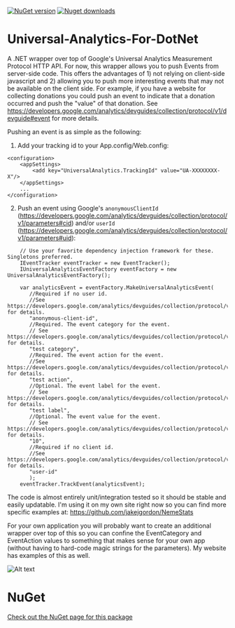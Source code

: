 [![NuGet version](http://img.shields.io/nuget/v/UniversalAnalyticsMeasurementProtocolWrapper.svg)](https://www.nuget.org/packages/UniversalAnalyticsMeasurementProtocolWrapper/)
[![Nuget downloads](http://img.shields.io/nuget/dt/UniversalAnalyticsMeasurementProtocolWrapper.svg)](http://www.nuget.org/packages/UniversalAnalyticsMeasurementProtocolWrapper/)

Universal-Analytics-For-DotNet
==============================

A .NET wrapper over top of Google's Universal Analytics Measurement Protocol HTTP API. For now, this wrapper allows you to push Events from server-side code. This offers the advantages of 1) not relying on client-side javascript and 2) allowing you to push more interesting events that may not be available on the client side. For example, if you have a website for collecting donations you could push an event to indicate that a donation occurred and push the "value" of that donation. See https://developers.google.com/analytics/devguides/collection/protocol/v1/devguide#event for more details.

Pushing an event is as simple as the following:

1. Add your tracking id to your App.config/Web.config:
```
<configuration>
    <appSettings>
        <add key="UniversalAnalytics.TrackingId" value="UA-XXXXXXXX-X"/>
    </appSettings>
    ...
</configuration>
```

2. Push an event using Google's `anonymousClientId` (https://developers.google.com/analytics/devguides/collection/protocol/v1/parameters#cid) and/or `userId` (https://developers.google.com/analytics/devguides/collection/protocol/v1/parameters#uid):
```
    // Use your favorite dependency injection framework for these. Singletons preferred.
    IEventTracker eventTracker = new EventTracker();
    IUniversalAnalyticsEventFactory eventFactory = new UniversalAnalyticsEventFactory();

    var analyticsEvent = eventFactory.MakeUniversalAnalyticsEvent(
       //Required if no user id. 
       //See https://developers.google.com/analytics/devguides/collection/protocol/v1/parameters#cid for details.
       "anonymous-client-id",
       //Required. The event category for the event. 
       // See https://developers.google.com/analytics/devguides/collection/protocol/v1/parameters#ec for details.
       "test category",
       //Required. The event action for the event. 
       //See https://developers.google.com/analytics/devguides/collection/protocol/v1/parameters#ea for details.
       "test action",
       //Optional. The event label for the event.
       // See https://developers.google.com/analytics/devguides/collection/protocol/v1/parameters#el for details.
       "test label",
       //Optional. The event value for the event.
       // See https://developers.google.com/analytics/devguides/collection/protocol/v1/parameters#ev for details.
       "10",
       //Required if no client id. 
       //See https://developers.google.com/analytics/devguides/collection/protocol/v1/parameters#uid for details.
       "user-id"
       );
    eventTracker.TrackEvent(analyticsEvent);
```

The code is almost entirely unit/integration tested so it should be stable and easily updatable. I'm using it on my own site right now so you can find more specific examples at: https://github.com/jakejgordon/NemeStats 

For your own application you will probably want to create an additional wrapper over top of this so you can confine the EventCategory and EventAction values to something that makes sense for your own app (without having to hard-code magic strings for the parameters). My website has examples of this as well.

![Alt text](https://raw.githubusercontent.com/jakejgordon/Universal-Analytics-For-DotNet/master/universal_analytics_realtime_events_screenshot.jpg?raw=true "Screenshot of Real-Time Events After Pushing Data")

# NuGet
[Check out the NuGet page for this package](https://www.nuget.org/packages/UniversalAnalyticsMeasurementProtocolWrapper/)
